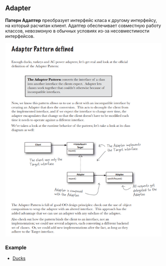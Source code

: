 ## Adapter

<strong>Патерн Адаптер</strong> преобразует интерфейс класа к другому интерфейсу, на который расчитан клиент. Адаптер обеспечивает совместную работу классов, невозмоную в обычных условиях из-за несовместимости интерфейсов.

![Command](./../src/Adapter/UML.png)

### Example

- [Ducks](./../src/Adapter/Ducks)
